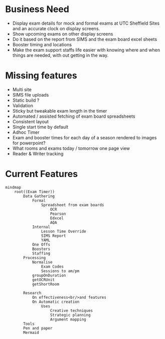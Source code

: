 # Business Need

- Display exam details for mock and formal exams at UTC Sheffield Sites and an accurate clock on display screens.
- Show upcoming exams on other display screens
- Do it based on the report from SIMS and the exam board excel sheets
- Booster timing and locations
- Make the exam support staffs life easier with knowing where and when things are needed, with out getting in the way.

# Missing features

- Multi site
- SIMS file uploads
- Static build ?
- Validation
- Sticky but tweakable exam length in the timer
- Automated / assisted fetching of exam board spreadsheets
- Consistent layout
- Single start time by default
- Adhoc Timer
- Exam and booster times for each day of a season rendered to images for powerpoint?
- What rooms and exams today / tomorrow one page view
- Reader & Writer tracking

# Current Features

```mermaid
mindmap
	root((Exam Timer))
		Data Gathering
			Formal
				Spreadsheet from exam boards
					OCR
					Pearson
					Edxcel
					AQA
			Internal
				Lesson Time Override
				SIMS Report
				YAML
			One Offs
			Boosters
			Staffing
		Processing
			Normalise
				Exam Codes
				Sessions to am/pm
			groupOnDuration
			getOCRUnit
			getShortRoom			
			
		Research
			On effectiveness<br/>and features
			On Automatic creation
				Uses
					Creative techniques
					Strategic planning
					Argument mapping
		Tools
		Pen and paper
		Mermaid

```
